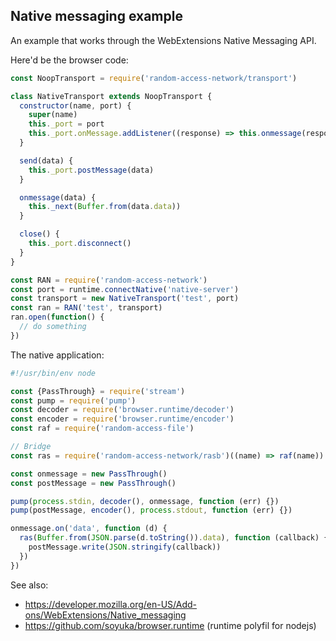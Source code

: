 ## Native messaging example

An example that works through the WebExtensions Native Messaging API.

Here'd be the browser code:

```javascript
const NoopTransport = require('random-access-network/transport')

class NativeTransport extends NoopTransport {
  constructor(name, port) {
    super(name)
    this._port = port
    this._port.onMessage.addListener((response) => this.onmessage(response))
  }

  send(data) {
    this._port.postMessage(data)
  }

  onmessage(data) {
    this._next(Buffer.from(data.data))
  }

  close() {
    this._port.disconnect()
  }
}

const RAN = require('random-access-network')
const port = runtime.connectNative('native-server')
const transport = new NativeTransport('test', port)
const ran = RAN('test', transport)
ran.open(function() {
  // do something
})
```

The native application:

```javascript
#!/usr/bin/env node

const {PassThrough} = require('stream')
const pump = require('pump')
const decoder = require('browser.runtime/decoder')
const encoder = require('browser.runtime/encoder')
const raf = require('random-access-file')

// Bridge
const ras = require('random-access-network/rasb')((name) => raf(name))

const onmessage = new PassThrough()
const postMessage = new PassThrough()

pump(process.stdin, decoder(), onmessage, function (err) {})
pump(postMessage, encoder(), process.stdout, function (err) {})

onmessage.on('data', function (d) {
  ras(Buffer.from(JSON.parse(d.toString()).data), function (callback) {
    postMessage.write(JSON.stringify(callback))
  })
})
```

See also:
- https://developer.mozilla.org/en-US/Add-ons/WebExtensions/Native_messaging
- https://github.com/soyuka/browser.runtime (runtime polyfil for nodejs)
